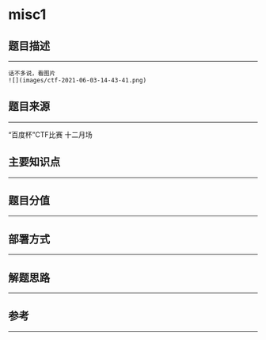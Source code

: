 # misc1

## 题目描述
---
```
话不多说，看图片
![](images/ctf-2021-06-03-14-43-41.png)
```

## 题目来源
---
“百度杯”CTF比赛 十二月场

## 主要知识点
---


## 题目分值
---


## 部署方式
---


## 解题思路
---


## 参考
---
